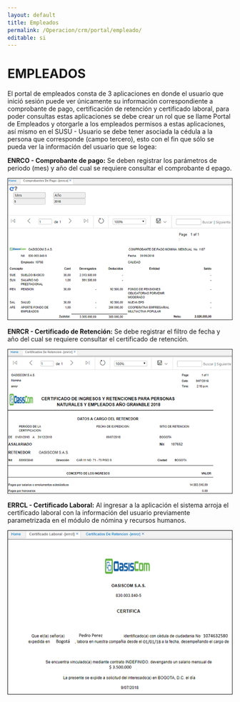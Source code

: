 ```yaml
---
layout: default
title: Empleados
permalink: /Operacion/crm/portal/empleado/
editable: si
---
```


# EMPLEADOS

El portal de empleados consta de 3 aplicaciones en donde el usuario que inició sesión puede ver únicamente su información correspondiente a comprobante de pago, certificación de retención y certificado laboral, para poder consultas estas aplicaciones se debe crear un rol que se llame Portal de Empleados y otorgarle a los empleados permisos a estas aplicaciones, así mismo en el SUSU - Usuario se debe tener asociada la cédula a la persona que corresponde (campo tercero), esto con el fin que sólo se pueda ver la información del usuario que se logea:

**ENRCO - Comprobante de pago:** Se deben registrar los parámetros de periodo (mes) y año del cual se requiere consultar el comprobante d epago.

![](enrco.png)

**ENRCR - Certificado de Retención:** Se debe registrar el filtro de fecha y año del cual se requiere consultar el certificado de retención.

![](ENRCR.png)

**ERRCL - Certificado Laboral:** Al ingresar a la aplicación el sistema arroja el certificado laboral con la información del usuario previamente parametrizada en el módulo de nómina y recursos humanos.

![](ERRCL.png)


